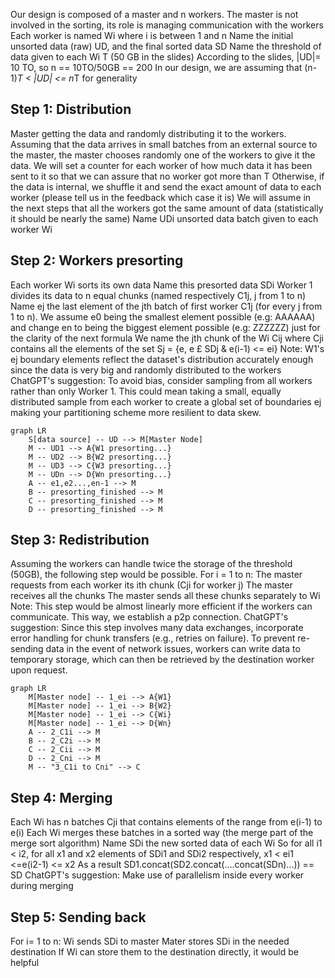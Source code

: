 Our design is composed of a master and n workers.
The master is not involved in the sorting, its role is managing communication with the workers
Each worker is named Wi where i is between 1 and n
Name the initial unsorted data (raw) UD, and the final sorted data SD
Name the threshold of data given to each Wi T (50 GB in the slides)
According to the slides, |UD|= 10 TO, so n == 10TO/50GB == 200
In our design, we are assuming that (n-1)*T < |UD| <= n*T for generality

## Step 1: Distribution
Master getting the data and randomly distributing it to the workers.
Assuming that the data arrives in small batches from an external source to the master, the master chooses randomly one of the workers to give it the data.
We will set a counter for each worker of how much data it has been sent to it so that we can assure that no worker got more than T
Otherwise, if the data is internal, we shuffle it and send the exact amount of data to each worker (please tell us in the feedback which case it is)
We will assume in the next steps that all the workers got the same amount of data (statistically it should be nearly the same)
Name UDi unsorted data batch given to each worker Wi


## Step 2: Workers presorting
Each worker Wi sorts its own data
Name this presorted data SDi
Worker 1 divides its data to n equal chunks (named respectively C1j, j from 1 to n)
Name ej the last element of the jth batch of first worker C1j (for every j from 1 to n).
We assume e0 being the smallest element possible (e.g: AAAAAA) and change en to being the biggest element possible (e.g: ZZZZZZ) just for the clarity of the next formula
We name the jth chunk of the Wi Cij where Cji contains all the elements of the set Sj = {e, e £ SDj & e(i-1) <= ei}
Note: W1's ej boundary elements reflect the dataset's distribution accurately enough since the data is very big and randomly distributed to the workers
ChatGPT's suggestion: To avoid bias, consider sampling from all workers rather than only Worker 1. This could mean taking a small, equally distributed sample from each worker to create a global set of boundaries ej making your partitioning scheme more resilient to data skew.

```mermaid
graph LR
    S[data source] -- UD --> M[Master Node]
    M -- UD1 --> A{W1 presorting...}
    M -- UD2 --> B{W2 presorting...}
    M -- UD3 --> C{W3 presorting...}
    M -- UDn --> D{Wn presorting...}
    A -- e1,e2...,en-1 --> M
    B -- presorting_finished --> M
    C -- presorting_finished --> M
    D -- presorting_finished --> M
```


## Step 3: Redistribution
Assuming the workers can handle twice the storage of the threshold (50GB), the following step would be possible.
For i = 1 to n:
    The master requests from each worker its ith chunk (Cji for worker j)
    The master receives all the chunks
    The master sends all these chunks separately to Wi
    Note: This step would be almost linearly more efficient if the workers can communicate. This way, we establish a p2p connection.
ChatGPT's suggestion: Since this step involves many data exchanges, incorporate error handling for chunk transfers (e.g., retries on failure). To prevent re-sending data in the event of network issues, workers can write data to temporary storage, which can then be retrieved by the destination worker upon request.

```mermaid
graph LR
    M[Master node] -- 1_ei --> A{W1}
    M[Master node] -- 1_ei --> B{W2}
    M[Master node] -- 1_ei --> C{Wi}
    M[Master node] -- 1_ei --> D{Wn}
    A -- 2_C1i --> M
    B -- 2_C2i --> M
    C -- 2_Cii --> M
    D -- 2_Cni --> M
    M -- "3_C1i to Cni" --> C
```

## Step 4: Merging
Each Wi has n batches Cji that contains elements of the range from e(i-1) to e(i)
Each Wi merges these batches in a sorted way (the merge part of the merge sort algorithm)
Name SDi the new sorted data of each Wi
So for all i1 < i2, for all x1 and x2 elements of SDi1 and SDi2 respectively, x1 < ei1 <=e(i2-1) <= x2
As a result SD1.concat(SD2.concat(....concat(SDn)...)) == SD
ChatGPT's suggestion: Make use of parallelism inside every worker during merging

## Step 5: Sending back
For i= 1 to n:
    Wi sends SDi to master
    Mater stores SDi in the needed destination
    If Wi can store them to the destination directly, it would be helpful


